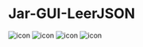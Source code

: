 # Jar-GUI-LeerJSON

![icon](https://raw.github.com/Andr7st/index/main/src/images/icons/windows_x32.png)
![icon](https://raw.github.com/Andr7st/index/main/src/images/icons/java_x32.png)
![icon](https://raw.github.com/Andr7st/index/main/src/images/icons/git_x32.png)
![icon](https://raw.github.com/Andr7st/index/main/src/images/icons/github_x32.png)
